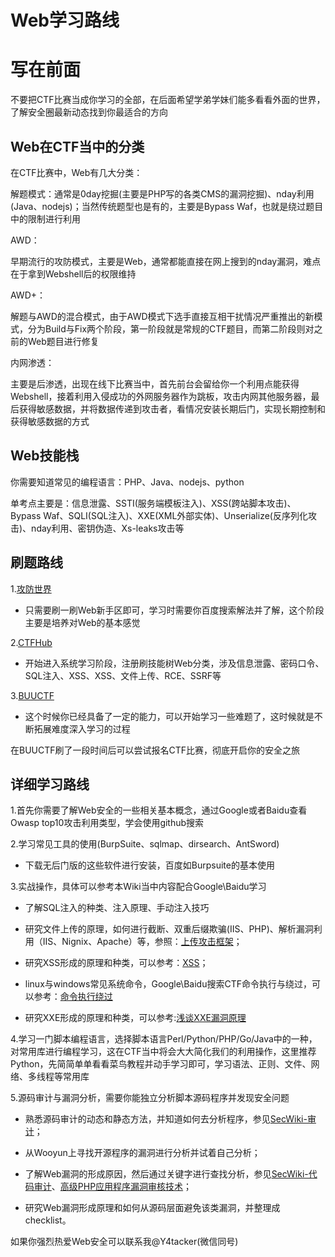 # Web学习路线

# 写在前面

不要把CTF比赛当成你学习的全部，在后面希望学弟学妹们能多看看外面的世界，了解安全圈最新动态找到你最适合的方向

## Web在CTF当中的分类

在CTF比赛中，Web有几大分类：

解题模式：通常是0day挖掘(主要是PHP写的各类CMS的漏洞挖掘)、nday利用(Java、nodejs)；当然传统题型也是有的，主要是Bypass Waf，也就是绕过题目中的限制进行利用

AWD：

早期流行的攻防模式，主要是Web，通常都能直接在网上搜到的nday漏洞，难点在于拿到Webshell后的权限维持

AWD+：

解题与AWD的混合模式，由于AWD模式下选手直接互相干扰情况严重推出的新模式，分为Build与Fix两个阶段，第一阶段就是常规的CTF题目，而第二阶段则对之前的Web题目进行修复

内网渗透：

主要是后渗透，出现在线下比赛当中，首先前台会留给你一个利用点能获得Webshell，接着利用入侵成功的外网服务器作为跳板，攻击内网其他服务器，最后获得敏感数据，并将数据传递到攻击者，看情况安装长期后门，实现长期控制和获得敏感数据的方式

## Web技能栈

你需要知道常见的编程语言：PHP、Java、nodejs、python

单考点主要是：信息泄露、SSTI(服务端模板注入)、XSS(跨站脚本攻击)、Bypass Waf、SQLI(SQL注入)、XXE(XML外部实体)、Unserialize(反序列化攻击)、nday利用、密钥伪造、Xs-leaks攻击等

## 刷题路线

1.[攻防世界](https://adworld.xctf.org.cn/)

- 只需要刷一刷Web新手区即可，学习时需要你百度搜索解法并了解，这个阶段主要是培养对Web的基本感觉

2.[CTFHub](https://www.ctfhub.com/)

- 开始进入系统学习阶段，注册刷技能树Web分类，涉及信息泄露、密码口令、SQL注入、XSS、XSS、文件上传、RCE、SSRF等

3.[BUUCTF](https://buuoj.cn/)

- 这个时候你已经具备了一定的能力，可以开始学习一些难题了，这时候就是不断拓展难度深入学习的过程

在BUUCTF刷了一段时间后可以尝试报名CTF比赛，彻底开启你的安全之旅

## 详细学习路线

1.首先你需要了解Web安全的一些相关基本概念，通过Google或者Baidu查看Owasp top10攻击利用类型，学会使用github搜索

2.学习常见工具的使用(BurpSuite、sqlmap、dirsearch、AntSword)

- 下载无后门版的这些软件进行安装，百度如Burpsuite的基本使用

3.实战操作，具体可以参考本Wiki当中内容配合Google\Baidu学习

- 了解SQL注入的种类、注入原理、手动注入技巧

- 研究文件上传的原理，如何进行截断、双重后缀欺骗(IIS、PHP)、解析漏洞利用（IIS、Nignix、Apache）等，参照：[上传攻击框架](http://www.owasp.org.cn/OWASP_Training/Upload_Attack_Framework.pdf)；

- 研究XSS形成的原理和种类，可以参考：[XSS](http://www.sec-wiki.com/news/search?wd=XSS)；

- linux与windows常见系统命令，Google\Baidu搜索CTF命令执行与绕过，可以参考：[命令执行绕过](https://blog.csdn.net/solitudi/article/details/109837640?ops_request_misc=%257B%2522request%255Fid%2522%253A%2522163092289416780274180140%2522%252C%2522scm%2522%253A%252220140713.130102334.pc%255Fblog.%2522%257D&request_id=163092289416780274180140&biz_id=0&utm_medium=distribute.pc_search_result.none-task-blog-2~blog~first_rank_v2~rank_v29-1-109837640.pc_v2_rank_blog_default&utm_term=%E5%91%BD%E4%BB%A4%E6%89%A7%E8%A1%8C&spm=1018.2226.3001.4450)

- 研究XXE形成的原理和种类，可以参考:[浅谈XXE漏洞原理](https://www.dazhuanlan.com/i9zer/topics/1191073)

4.学习一门脚本编程语言，选择脚本语言Perl/Python/PHP/Go/Java中的一种，对常用库进行编程学习，这在CTF当中将会大大简化我们的利用操作，这里推荐Python，先简简单单看看菜鸟教程并动手学习即可，学习语法、正则、文件、网络、多线程等常用库

5.源码审计与漏洞分析，需要你能独立分析脚本源码程序并发现安全问题

- 熟悉源码审计的动态和静态方法，并知道如何去分析程序，参见[SecWiki-审计](http://www.sec-wiki.com/news/search?wd=审计)；

- 从Wooyun上寻找开源程序的漏洞进行分析并试着自己分析；

- 了解Web漏洞的形成原因，然后通过关键字进行查找分析，参见[SecWiki-代码审计](http://www.sec-wiki.com/news/search?wd=代码审计)、[高级PHP应用程序漏洞审核技术](https://code.google.com/p/pasc2at/wiki/SimplifiedChinese)；

- 研究Web漏洞形成原理和如何从源码层面避免该类漏洞，并整理成checklist。

如果你强烈热爱Web安全可以联系我@Y4tacker(微信同号)



